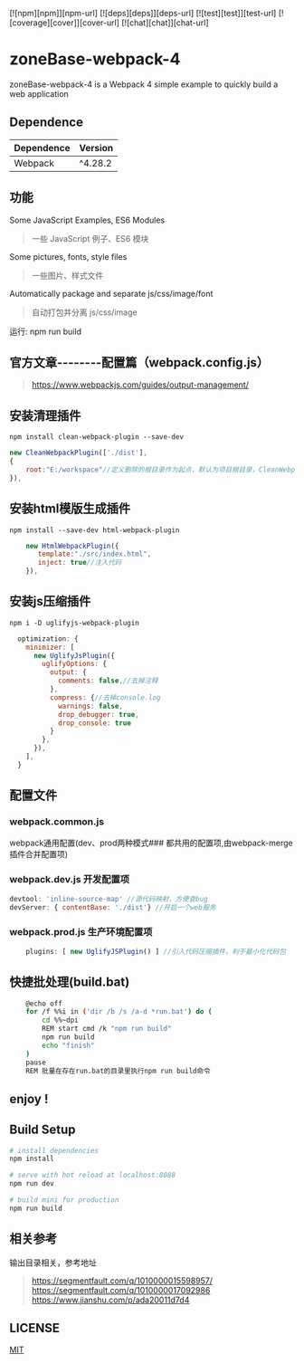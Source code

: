 [![npm][npm]][npm-url]
[![deps][deps]][deps-url]
[![test][test]][test-url]
[![coverage][cover]][cover-url]
[![chat][chat]][chat-url]

# zoneBase-webpack-4
zoneBase-webpack-4 is a Webpack 4 simple example to quickly build a web application


## Dependence
Dependence         |Version
-------------------|-------
Webpack            |^4.28.2

## 功能
Some JavaScript Examples, ES6 Modules
> 一些 JavaScript 例子、ES6 模块

Some pictures, fonts, style files
> 一些图片、样式文件

Automatically package and separate js/css/image/font
> 自动打包并分离 js/css/image

运行: npm run build

## 官方文章--------配置篇（webpack.config.js）
>https://www.webpackjs.com/guides/output-management/

## 安装清理插件

`npm install clean-webpack-plugin --save-dev`
``` javascript
new CleanWebpackPlugin(['./dist'],
{
    root:"E:/workspace"//定义删除的根目录作为起点，默认为项目根目录，CleanWebpackPlugin不支持../访问父目录
}),
```

## 安装html模版生成插件

`npm install --save-dev html-webpack-plugin`

``` javascript
    new HtmlWebpackPlugin({
       template:"./src/index.html",
       inject: true//注入代码
    }),
```
## 安装js压缩插件

`npm i -D uglifyjs-webpack-plugin`

``` javascript
  optimization: {
    minimizer: [
      new UglifyJsPlugin({
        uglifyOptions: {
          output: {
            comments: false,//去掉注释
          },
          compress: {//去掉console.log
            warnings: false,
            drop_debugger: true,
            drop_console: true
          }  
        },
      }),
    ],
  }
```
## 配置文件
### webpack.common.js 
webpack通用配置(dev、prod两种模式### 都共用的配置项,由webpack-merge插件合并配置项)
### webpack.dev.js 开发配置项
``` js
devtool: 'inline-source-map' //源代码映射，方便查bug
devServer: { contentBase: './dist'} //开启一个web服务
```

### webpack.prod.js 生产环境配置项
``` js
    plugins: [ new UglifyJSPlugin() ] //引入代码压缩插件，利于最小化代码包

```

## 快捷批处理(build.bat)
``` bash
    @echo off
    for /f %%i in ('dir /b /s /a-d *run.bat') do (
        cd %%~dpi 
        REM start cmd /k "npm run build"
        npm run build
        echo "finish"
    )
    pause
    REM 批量在存在run.bat的目录里执行npm run build命令
```
## enjoy !

## Build Setup

``` bash
# install dependencies
npm install

# serve with hot reload at localhost:8088
npm run dev

# build mini for production
npm run build
```


## 相关参考
输出目录相关，参考地址

>https://segmentfault.com/q/1010000015598957/
>https://segmentfault.com/q/1010000017092986
>https://www.jianshu.com/p/ada20011d7d4
## LICENSE
[MIT](LICENSE)
